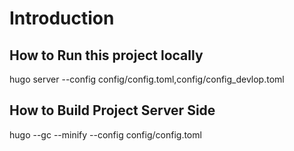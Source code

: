 # Introduction
## How to Run this project locally
hugo server --config config/config.toml,config/config_devlop.toml

## How to Build Project Server Side
hugo --gc --minify --config config/config.toml